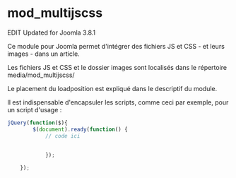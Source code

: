 mod_multijscss
==============
EDIT Updated for Joomla 3.8.1

Ce module pour Joomla permet d'intégrer des fichiers JS et CSS - et leurs images - dans un article.

Les fichiers JS et CSS et le dossier images sont localisés dans le répertoire media/mod_multijscss/

Le placement du loadposition est expliqué dans le descriptif du module. 

Il est indispensable d'encapsuler les scripts, comme ceci par exemple, pour un script d'usage :


```javascript
jQuery(function($){
		$(document).ready(function() {
			// code ici

				
			});

	});
```
